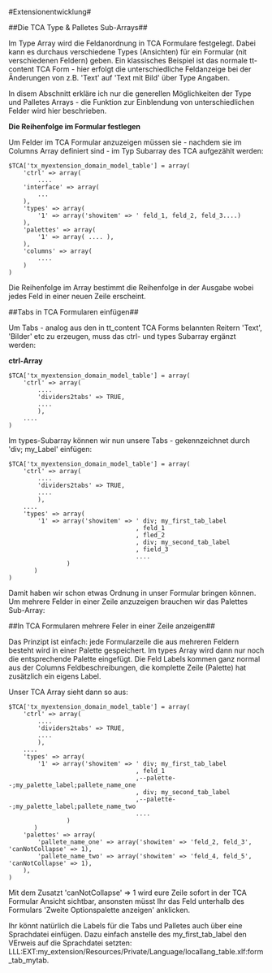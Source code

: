 #Extensionentwicklung#

##Die TCA Type & Palletes Sub-Arrays##

Im Type Array wird die Feldanordnung in TCA Formulare festgelegt. Dabei kann es durchaus verschiedene Types (Ansichten) für ein Formular (nit verschiedenen Feldern) geben. Ein klassisches Beispiel ist das normale tt-content TCA Form - hier erfolgt die unterschiedliche Feldanzeige bei der Änderungen von z.B. 'Text' auf 'Text mit Bild' über Type Angaben.

In disem Abschnitt erkläre ich nur die generellen Möglichkeiten der Type und Palletes Arrays - die Funktion zur Einblendung von unterschiedlichen Felder wird hier beschrieben.

**Die Reihenfolge im Formular festlegen**

Um Felder im TCA Formular anzuzeigen müssen sie - nachdem sie im Columns Array definiert sind - im Typ Subarray des TCA aufgezählt werden:

````
$TCA['tx_myextension_domain_model_table'] = array(
    'ctrl' => array(
        ....
    'interface' => array(
        ...
    ),
    'types' => array(
        '1' => array('showitem' => ' feld_1, feld_2, feld_3....)
    ),
    'palettes' => array(
        '1' => array( .... ),
    ),
    'columns' => array(
        ....
    )
)
````

Die Reihenfolge im Array bestimmt die Reihenfolge in der Ausgabe wobei jedes Feld in einer neuen Zeile erscheint.

##Tabs in TCA Formularen einfügen##

Um Tabs - analog aus den in tt_content TCA Forms belannten Reitern 'Text', 'Bilder' etc zu erzeugen, muss das ctrl- und types Subarray ergänzt werden:

**ctrl-Array**

````
$TCA['tx_myextension_domain_model_table'] = array(
    'ctrl' => array(
        ....
        'dividers2tabs' => TRUE,
        ....
        ),
    ....
)
````

Im types-Subarray können wir nun unsere Tabs - gekennzeichnet durch 'div; my_Label' einfügen:

````
$TCA['tx_myextension_domain_model_table'] = array(
    'ctrl' => array(
        ....
        'dividers2tabs' => TRUE,
        ....
        ),
    ....
    'types' => array(
        '1' => array('showitem' => ' div; my_first_tab_label
                                   , feld_1
                                   , fled_2
                                   , div; my_second_tab_label
                                   , field_3
                                   ....
                )
       )
)
````

Damit haben wir schon etwas Ordnung in unser Formular bringen können. Um mehrere Felder in einer Zeile anzuzeigen brauchen wir das Palettes Sub-Array:

##In TCA Formularen mehrere Feler in einer Zeile anzeigen##

Das Prinzipt ist einfach: jede Formularzeile die aus mehreren Feldern besteht wird in einer Palette gespeichert. Im types Array wird dann nur noch die entsprechende Palette eingefügt. Die Feld Labels kommen ganz normal aus der Columns Feldbeschreibungen, die komplette Zeile (Palette) hat zusätzlich ein eigens Label.

Unser TCA Array sieht dann so aus:

````
$TCA['tx_myextension_domain_model_table'] = array(
    'ctrl' => array(
        ....
        'dividers2tabs' => TRUE,
        ....
        ),
    ....
    'types' => array(
        '1' => array('showitem' => ' div; my_first_tab_label
                                   , feld_1
                                   ,--palette--;my_palette_label;pallete_name_one
                                   , div; my_second_tab_label
                                   ,--palette--;my_palette_label;pallete_name_two
                                   ....
                )
       )
    'palettes' => array(
        'pallete_name_one' => array('showitem' => 'feld_2, feld_3', 'canNotCollapse' => 1),
        'pallete_name_two' => array('showitem' => 'feld_4, feld_5', 'canNotCollapse' => 1),
    ),
)
````

Mit dem Zusatzt 'canNotCollapse' => 1 wird eure Zeile sofort in der TCA Formular Ansicht sichtbar, ansonsten müsst Ihr das Feld unterhalb des Formulars 'Zweite Optionspalette anzeigen' anklicken.

Ihr könnt natürlich die Labels für die Tabs und Palletes auch über eine Sprachdatei einfügen. Dazu einfach anstelle des my_first_tab_label  den VErweis auf die Sprachdatei setzten: LLL:EXT:my_extension/Resources/Private/Language/locallang_table.xlf:form_tab_mytab.



